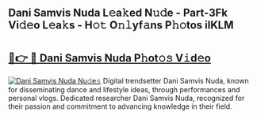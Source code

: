 ## Dani Samvis Nuda L𝚎a𝚔ed N𝚞𝚍e - Part-3Fk Vi𝚍𝚎o L𝚎a𝚔s - H𝚘𝚝 O𝚗𝚕yf𝚊ns P𝚑𝚘tos ilKLM

# <h2><a href="http://kf8p5tx.oniu.top/?m=Dani+Samvis+Nuda">🔗👉 🔴 Dani Samvis Nuda P𝚑ot𝚘𝚜 V𝚒d𝚎o</a></h2>

[![Dani Samvis Nuda Nu𝚍e𝚜](https://i.imgur.com/0qMVB7G.gif)](http://kf8p5tx.oniu.top/?m=Dani+Samvis+Nuda)
Digital trendsetter Dani Samvis Nuda, known for disseminating dance and lifestyle ideas, through performances and personal vlogs. Dedicated researcher Dani Samvis Nuda, recognized for their passion and commitment to advancing knowledge in their field.  
